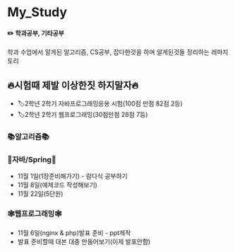 # My_Study
#### ✏️ 학과공부, 기타공부
학과 수업에서 알게된 알고리즘, CS공부, 잡다한것을 하며 알게된것들 정리하는 레파지토리

## 🔥시험때 제발 이상한짓 하지말자🔥
* 🏷️2학년 2학기 자바프로그래밍응용 시험(100점 만점 82점 2등)
* 🏷️2학년 2학기 웹프로그래밍(30점만점 28점 7등) 

### 📚알고리즘📚

### 🐸자바/Spring🐸
* 11월 1일(1장준비해가기) - 람다식 공부하기
* 11월 8일(예제코드 작성해보기)
* 11월 22일(5단원)
    

### 🕸️웹프로그래밍🕸️
* 11월 6일(nginx & php)발표 준비 - ppt제작
* 발표 준비할때 대본 대충 만들어보기(이제 발표안함)
